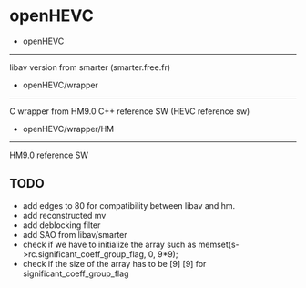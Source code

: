 openHEVC
========


- openHEVC
----------
libav version from smarter (smarter.free.fr)

- openHEVC/wrapper
----------
C wrapper from HM9.0 C++ reference SW (HEVC reference sw)

- openHEVC/wrapper/HM
----------
HM9.0 reference SW


TODO
----------
- add edges to 80 for compatibility between libav and hm.
- add reconstructed mv
- add deblocking filter
- add SAO from libav/smarter
- check if we have to initialize the array such as memset(s->rc.significant_coeff_group_flag, 0, 9*9);
- check if the size of the array has to be [9] [9] for significant_coeff_group_flag 